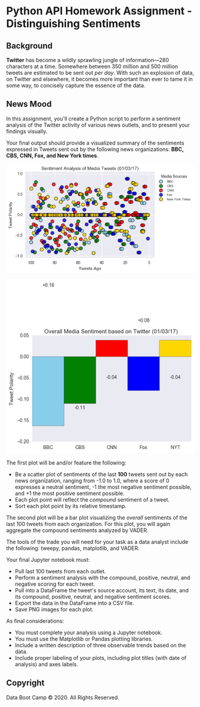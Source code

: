 # Python API Homework Assignment - Distinguishing Sentiments

## Background

**Twitter** has become a wildly sprawling jungle of information—280 characters at a time. Somewhere between 350 million and 500 million tweets are estimated to be sent out _per day_. With such an explosion of data, on Twitter and elsewhere, it becomes more important than ever to tame it in some way, to concisely capture the essence of the data.

## News Mood

In this assignment, you'll create a Python script to perform a sentiment analysis of the Twitter activity of various news outlets, and to present your findings visually.

Your final output should provide a visualized summary of the sentiments expressed in Tweets sent out by the following news organizations: **BBC, CBS, CNN, Fox, and New York times**.

![output_10_0.png](Images/output_10_0.png)

![output_13_1.png](Images/output_13_1.png)

The first plot will be and/or feature the following:

* Be a scatter plot of sentiments of the last **100** tweets sent out by each news organization, ranging from -1.0 to 1.0, where a score of 0 expresses a neutral sentiment, -1 the most negative sentiment possible, and +1 the most positive sentiment possible.
* Each plot point will reflect the _compound_ sentiment of a tweet.
* Sort each plot point by its relative timestamp.

The second plot will be a bar plot visualizing the _overall_ sentiments of the last 100 tweets from each organization. For this plot, you will again aggregate the compound sentiments analyzed by VADER.

The tools of the trade you will need for your task as a data analyst include the following: tweepy, pandas, matplotlib, and VADER.

Your final Jupyter notebook must:

* Pull last 100 tweets from each outlet.
* Perform a sentiment analysis with the compound, positive, neutral, and negative scoring for each tweet.
* Pull into a DataFrame the tweet's source account, its text, its date, and its compound, positive, neutral, and negative sentiment scores.
* Export the data in the DataFrame into a CSV file.
* Save PNG images for each plot.

As final considerations:

* You must complete your analysis using a Jupyter notebook.
* You must use the Matplotlib or Pandas plotting libraries.
* Include a written description of three observable trends based on the data.
* Include proper labeling of your plots, including plot titles (with date of analysis) and axes labels.

## Copyright

Data Boot Camp © 2020. All Rights Reserved.
